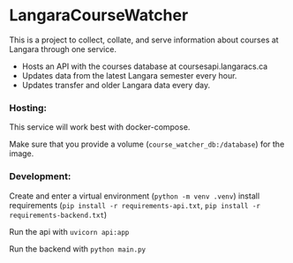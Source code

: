 # LangaraCourseWatcher

This is a project to collect, collate, and serve information about courses at Langara through one service.
- Hosts an API with the courses database at coursesapi.langaracs.ca
- Updates data from the latest Langara semester every hour.
- Updates transfer and older Langara data every day.


### Hosting:
This service will work best with docker-compose.

Make sure that you provide a volume (`course_watcher_db:/database`) for the image.

### Development:
Create and enter a virtual environment (`python -m venv .venv`)
install requirements (`pip install -r requirements-api.txt`, `pip install -r requirements-backend.txt`)

Run the api with `uvicorn api:app`

Run the backend with `python main.py`